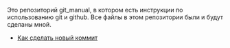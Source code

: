Это репозиторий git_manual, в котором есть инструкции по использованию git и github.
Все файлы в этом репозитории были и будут сделаны мной.
- [Как сделать новый коммит](./commit_help.md)
